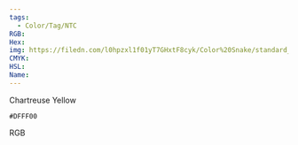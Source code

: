 ```yaml
---
tags:
  - Color/Tag/NTC
RGB:
Hex:
img: https://filedn.com/l0hpzxl1f01yT7GHxtF8cyk/Color%20Snake/standard_csv_to_svg//DFFF00.svg
CMYK:
HSL:
Name:
---
```

Chartreuse Yellow
```palette
#DFFF00
```
RGB
